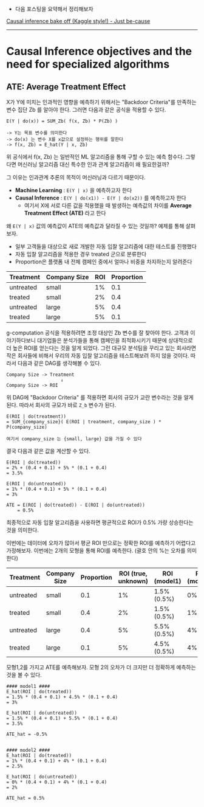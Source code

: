 - 다음 포스팅을 요약해서 정리해보자

[Causal inference bake off (Kaggle style!) - Just be-cause](https://iyarlin.github.io/2019/05/20/causal-inference-bake-off-kaggle-style/)

---

# Causal Inference objectives and the need for specialized algorithms

## ATE: Average Treatment Effect

X가 Y에 미치는 인과적인 영향을 예측하기 위해서는 "Backdoor Criteria"를 만족하는 변수 집단 Zb 를 알아야 한다. 그러면 다음과 같은 공식을 적용할 수 있다. 

```
E(Y | do(x)) = SUM_Zb( f(x, Zb) * P(Zb) )

-> Y는 목표 변수를 의미한다
-> do(x) 는 변수 X를 x값으로 설정하는 행위를 말한다
-> f(x, Zb) = E_hat(Y | x, Zb)
```

위 공식에서 f(x, Zb) 는 일반적인 ML 알고리즘을 통해 구할 수 있는 예측 함수다. 그렇다면 머신러닝 알고리즘 대신 특수한 인과 관계 알고리즘이 왜 필요한걸까?

그 이유는 인과관계 추론의 목적이 머신러닝과 다르기 때문이다. 

- **Machine Learning** : `E(Y | x)` 을 예측하고자 한다
- **Causal Inference** : `E(Y | do(x1)) - E(Y | do(x2))` 를 예측하고자 한다
    - 여기서 X에 서로 다른 값을 적용했을 때 발생하는 예측값의 차이를 **Average Treatment Effect (ATE)** 라고 한다

왜 `E(Y | x)` 값의 예측값이 ATE의 예측값과 달라질 수 있는 것일까? 예제를 통해 살펴보자.

- 일부 고객들을 대상으로 새로 개발한 자동 입찰 알고리즘에 대한 테스트를 진행했다
- 자동 입찰 알고리즘을 적용한 경우 treated 군으로 분류한다
- Proportion은 플랫폼 내 전체 캠페인 중에서 얼마나 비중을 차지하는지 알려준다

| Treatment | Company Size | ROI | Proportion |
|-----------|--------------|-----|------------|
| untreated | small        | 1%  | 0.1        |
| treated   | small        | 2%  | 0.4        |
| untreated | large        | 5%  | 0.4        |
| treated   | large        | 5%  | 0.1        |

g-computation 공식을 적용하려면 조정 대상인 Zb 변수를 잘 찾아야 한다. 
고객과 이야기하다보니 대기업들은 분석가들을 통해 캠페인을 최적화시키기 때문에 상대적으로 더 높은 ROI를 얻는다는 것을 알게 되었다. 
그런 대규모 분석팀을 꾸리고 있는 회사라면 작은 회사들에 비해서 우리의 자동 입찰 알고리즘을 테스트해보려 하지 않을 것이다. 
따라서 다음과 같은 DAG를 생각해볼 수 있다.

```
Company Size -> Treatment
                    ↓
Company Size -> ROI
```

위 DAG에 "Backdoor Criteria" 를 적용하면 회사의 규모가 교란 변수라는 것을 알게 된다. 따라서 회사의 규모가 바로 `Z_b` 변수가 된다.

```
E(ROI | do(treatment))
= SUM_{company_size}( E(ROI | treatment, company_size ) * P(company_size)

여기서 company_size 는 {small, large} 값을 가질 수 있다
```

결국 다음과 같은 값을 계산할 수 있다.

```
E(ROI | do(treated))
= 2% + (0.4 + 0.1) + 5% * (0.1 + 0.4)
= 3.5%

E(ROI | do(untreated))
= 1% * (0.4 + 0.1) + 5% * (0.1 + 0.4)
= 3%

ATE = E(ROI | do(treated)) - E(ROI | do(untreated))
    = 0.5%
```

최종적으로 자동 입찰 알고리즘을 사용하면 평균적으로 ROI가 0.5% 가량 상승한다는 것을 의미한다.

이번에는 데이터에 오차가 많아서 평균 ROI 만으로는 정확한 ROI를 예측하기 어렵다고 가정해보자. 이번에는 2개의 모형을 통해 ROI를 예측한다. (괄호 안의 %는 오차를 의미한다)

| Treatment | Company Size | Proportion | ROI (true, unknown) | ROI (model1) | ROI (model2) |
|-----------|--------------|------------|---------------------|--------------|--------------|
| untreated | small        | 0.1        | 1%                  | 1.5% (0.5%)  | 0% (1%)      |
| treated   | small        | 0.4        | 2%                  | 1.5% (0.5%)  | 1% (1%)      |
| untreated | large        | 0.4        | 5%                  | 5.5% (0.5%)  | 4% (1%)      |
| treated   | large        | 0.1        | 5%                  | 4.5% (0.5%)  | 4% (1%)      |

모형1,2를 가지고 ATE를 예측해보자. 모형 2의 오차가 더 크지만 더 정확하게 예측하는 것을 볼 수 있다.

```
#### model1 ####
E_hat(ROI | do(treated))
= 1.5% * (0.4 + 0.1) + 4.5% * (0.1 + 0.4)
= 3%

E_hat(ROI | do(untreated))
= 1.5% * (0.4 + 0.1) + 5.5% * (0.1 + 0.4)
= 3.5%

ATE_hat = -0.5%


#### model2 ####
E_hat(ROI | do(treated))
= 1% * (0.4 + 0.1) + 4% * (0.1 + 0.4)
= 2.5%

E_hat(ROI | do(untreated))
= 0% * (0.4 + 0.1) + 4% * (0.1 + 0.4)
= 2%

ATE_hat = 0.5%
```
